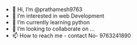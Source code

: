 - 👋 Hi, I’m @prathamesh9763
- 👀 I’m interested in web Development
- 🌱 I’m currently learning python
- 💞️ I’m looking to collaborate on ...
- 📫 How to reach me - contact No- 9763241890

<!---
prathamesh9763/prathamesh9763 is a ✨ special ✨ repository because its `README.md` (this file) appears on your GitHub profile.
You can click the Preview link to take a look at your changes.
--->
